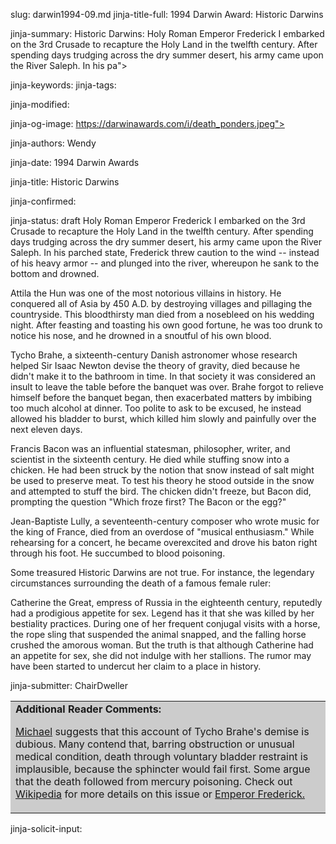 slug: darwin1994-09.md
jinja-title-full: 1994 Darwin Award: Historic Darwins

jinja-summary: Historic Darwins: Holy Roman Emperor Frederick I embarked on the 3rd Crusade to recapture the Holy Land in the twelfth century. After spending days trudging across the dry summer desert, his army came upon the River Saleph. In his pa">

jinja-keywords:
jinja-tags:

jinja-modified:

jinja-og-image: https://darwinawards.com/i/death_ponders.jpeg">

jinja-authors: Wendy

jinja-date: 1994 Darwin Awards


jinja-title: Historic Darwins


jinja-confirmed:

jinja-status: draft
Holy Roman Emperor Frederick I embarked on the 3rd Crusade to recapture the Holy Land in the twelfth century. After spending days trudging across the dry summer desert, his army came upon the River Saleph. In his parched state, Frederick threw caution to the wind -- instead of his heavy armor -- and plunged into the river, whereupon he sank to the bottom and drowned.

Attila the Hun was one of the most notorious villains in history. He conquered all of Asia by 450 A.D. by destroying villages and pillaging the countryside. This bloodthirsty man died from a nosebleed on his wedding night. After feasting and toasting his own good fortune, he was too drunk to notice his nose, and he drowned in a snoutful of his own blood.

Tycho Brahe, a sixteenth-century Danish astronomer whose research helped Sir Isaac Newton devise the theory of gravity, died because he didn't make it to the bathroom in time. In that society it was considered an insult to leave the table before the banquet was over. Brahe forgot to relieve himself before the banquet began, then exacerbated matters by imbibing too much alcohol at dinner. Too polite to ask to be excused, he instead allowed his bladder to burst, which killed him slowly and painfully over the next eleven days.

Francis Bacon was an influential statesman, philosopher, writer, and scientist in the sixteenth century. He died while stuffing snow into a chicken. He had been struck by the notion that snow instead of salt might be used to preserve meat. To test his theory he stood outside in the snow and attempted to stuff the bird. The chicken didn't freeze, but Bacon did, prompting the question "Which froze first? The Bacon or the egg?"

Jean-Baptiste Lully, a seventeenth-century composer who wrote music for the king of France, died from an overdose of "musical enthusiasm." While rehearsing for a concert, he became overexcited and drove his baton right through his foot. He succumbed to blood poisoning.

Some treasured Historic Darwins are not true. For instance, the legendary circumstances surrounding the death of a famous female ruler:

Catherine the Great, empress of Russia in the eighteenth century, reputedly had a prodigious appetite for sex. Legend has it that she was killed by her bestiality practices. During one of her frequent conjugal visits with a horse, the rope sling that suspended the animal snapped, and the falling horse crushed the amorous woman. But the truth is that although Catherine had an appetite for sex, she did not indulge with her stallions. The rumor may have been started to undercut her claim to a place in history.
<P align=center>
<!--#include virtual="/inc/votebar_viewvoteonly" -->

jinja-submitter: ChairDweller

<TABLE CELLPADDING="10"><TR><TD BGCOLOR="#CCCCCC">
<B>Additional Reader Comments:</B>

<P><A HREF="mailto:michael.teige@gmail.com">Michael</A> suggests that this account of Tycho Brahe's demise is
dubious. Many contend that, barring obstruction or unusual medical
condition, death through voluntary bladder restraint is implausible,
because the sphincter would fail first.	 Some argue that the death
followed from mercury poisoning. Check out <A
HREF="http://en.wikipedia.org/wiki/Tycho_Brahe">Wikipedia</A> for more
details on this issue or <A HREF="http://en.wikipedia.org/wiki/Frederick_I,_Holy_Roman_Emperor">Emperor Frederick.</P>

</TD></TR></TABLE>

jinja-solicit-input:



<!--#include file=nav_1994.html -->


